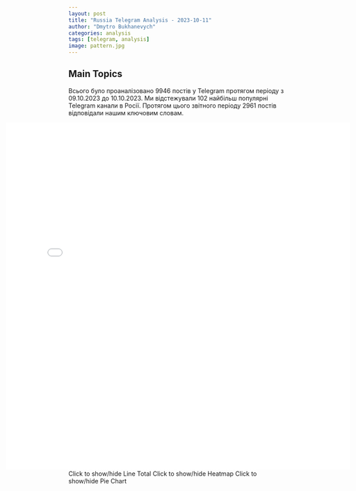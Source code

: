 ```yaml
---
layout: post
title: "Russia Telegram Analysis - 2023-10-11"
author: "Dmytro Bukhanevych"
categories: analysis
tags: [telegram, analysis]
image: pattern.jpg
---
```

<style>
    /* Adjusting iframe-container styles */
    .wide-iframe-container {
        width: calc(100% + 30vw);  /* Extending the width */
        margin-left: -15vw;       /* Negative margin to push to the left */
        overflow: hidden;         /* In case the iframe content spills over */
    }
    .wide-iframe-container iframe {
        width: 100%;  /* Making the iframe take the full width of its container */
        border: none; /* Removing any borders from the iframe */
    }
    /* Toggle mechanism */
    .hidden {
        display: none;
    }
    .show-content-target:checked + .show-content {
        display: block;
    }
</style>
<h2>Main Topics</h2>
<p>Всього було проаналізовано 9946 постів у Telegram протягом періоду з 09.10.2023 до 10.10.2023. Ми відстежували 102 найбільш популярні Telegram канали в Росії. Протягом цього звітного періоду 2961 постів відповідали нашим ключовим словам.</p>
<!-- Embedding Main Plotly Visualization -->
<div class="wide-iframe-container">
    <iframe src="{{site.baseurl}}/visualizations/2023-10-11/fig_topics_time.html" height="800"></iframe>
</div>
<!-- Toggle mechanism for the second graph: Line Total -->
<input type="checkbox" class="hidden show-content-target" id="showLineTotal">
<label for="showLineTotal">Click to show/hide Line Total</label>
<div class="show-content hidden wide-iframe-container">
    <iframe src="{{site.baseurl}}/visualizations/2023-10-11/fig_line_total.png" height="800"></iframe>
</div>
<!-- Toggle mechanism for the third graph: Heatmap -->
<input type="checkbox" class="hidden show-content-target" id="showHeatmap">
<label for="showHeatmap">Click to show/hide Heatmap</label>
<div class="show-content hidden wide-iframe-container">
    <iframe src="{{site.baseurl}}/visualizations/2023-10-11/fig_heatmap.png" height="800"></iframe>
</div>
<!-- Toggle mechanism for the fourth graph: Pie Chart -->
<input type="checkbox" class="hidden show-content-target" id="showPie">
<label for="showPie">Click to show/hide Pie Chart</label>
<div class="show-content hidden wide-iframe-container">
    <iframe src="{{site.baseurl}}/visualizations/2023-10-11/fig_pie.png" height="800"></iframe>
</div>
